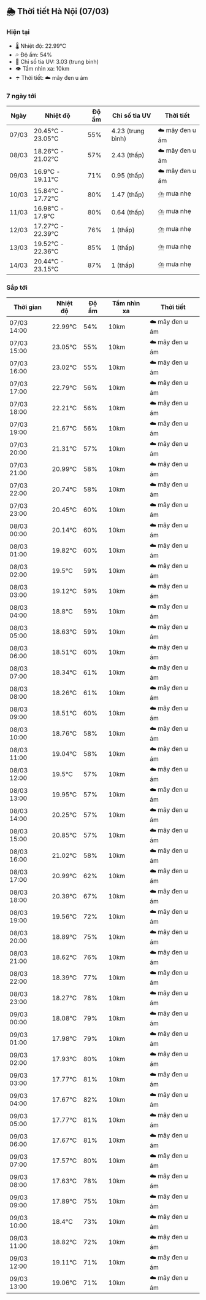 ## 🌦️ Thời tiết Hà Nội (07/03)

### Hiện tại

- 🌡️ Nhiệt độ: 22.99℃
- 💦 Độ ẩm: 54%
- 🌟 Chỉ số tia UV: 3.03 (trung bình)
- 👁️ Tầm nhìn xa: 10km
- ☂️ Thời tiết: ☁️ mây đen u ám

### 7 ngày tới

| Ngày | Nhiệt độ | Độ ẩm | Chỉ số tia UV | Thời tiết |
| --- | --- | --- | --- | --- |
| 07/03 | 20.45℃ - 23.05℃ | 55% | 4.23 (trung bình) | ☁️ mây đen u ám |
| 08/03 | 18.26℃ - 21.02℃ | 57% | 2.43 (thấp) | ☁️ mây đen u ám |
| 09/03 | 16.9℃ - 19.11℃ | 71% | 0.95 (thấp) | ☁️ mây đen u ám |
| 10/03 | 15.84℃ - 17.72℃ | 80% | 1.47 (thấp) | ⛈️ mưa nhẹ |
| 11/03 | 16.98℃ - 17.9℃ | 80% | 0.64 (thấp) | ⛈️ mưa nhẹ |
| 12/03 | 17.27℃ - 22.39℃ | 76% | 1 (thấp) | ⛈️ mưa nhẹ |
| 13/03 | 19.52℃ - 22.36℃ | 85% | 1 (thấp) | ⛈️ mưa nhẹ |
| 14/03 | 20.44℃ - 23.15℃ | 87% | 1 (thấp) | ⛈️ mưa nhẹ |

### Sắp tới

| Thời gian | Nhiệt độ | Độ ẩm | Tầm nhìn xa | Thời tiết |
| --- | --- | --- | --- | --- |
| 07/03 14:00 | 22.99℃ | 54% | 10km | ☁️ mây đen u ám |
| 07/03 15:00 | 23.05℃ | 55% | 10km | ☁️ mây đen u ám |
| 07/03 16:00 | 23.02℃ | 55% | 10km | ☁️ mây đen u ám |
| 07/03 17:00 | 22.79℃ | 56% | 10km | ☁️ mây đen u ám |
| 07/03 18:00 | 22.21℃ | 56% | 10km | ☁️ mây đen u ám |
| 07/03 19:00 | 21.67℃ | 56% | 10km | ☁️ mây đen u ám |
| 07/03 20:00 | 21.31℃ | 57% | 10km | ☁️ mây đen u ám |
| 07/03 21:00 | 20.99℃ | 58% | 10km | ☁️ mây đen u ám |
| 07/03 22:00 | 20.74℃ | 58% | 10km | ☁️ mây đen u ám |
| 07/03 23:00 | 20.45℃ | 60% | 10km | ☁️ mây đen u ám |
| 08/03 00:00 | 20.14℃ | 60% | 10km | ☁️ mây đen u ám |
| 08/03 01:00 | 19.82℃ | 60% | 10km | ☁️ mây đen u ám |
| 08/03 02:00 | 19.5℃ | 59% | 10km | ☁️ mây đen u ám |
| 08/03 03:00 | 19.12℃ | 59% | 10km | ☁️ mây đen u ám |
| 08/03 04:00 | 18.8℃ | 59% | 10km | ☁️ mây đen u ám |
| 08/03 05:00 | 18.63℃ | 59% | 10km | ☁️ mây đen u ám |
| 08/03 06:00 | 18.51℃ | 60% | 10km | ☁️ mây đen u ám |
| 08/03 07:00 | 18.34℃ | 61% | 10km | ☁️ mây đen u ám |
| 08/03 08:00 | 18.26℃ | 61% | 10km | ☁️ mây đen u ám |
| 08/03 09:00 | 18.51℃ | 60% | 10km | ☁️ mây đen u ám |
| 08/03 10:00 | 18.76℃ | 58% | 10km | ☁️ mây đen u ám |
| 08/03 11:00 | 19.04℃ | 58% | 10km | ☁️ mây đen u ám |
| 08/03 12:00 | 19.5℃ | 57% | 10km | ☁️ mây đen u ám |
| 08/03 13:00 | 19.95℃ | 57% | 10km | ☁️ mây đen u ám |
| 08/03 14:00 | 20.25℃ | 57% | 10km | ☁️ mây đen u ám |
| 08/03 15:00 | 20.85℃ | 57% | 10km | ☁️ mây đen u ám |
| 08/03 16:00 | 21.02℃ | 58% | 10km | ☁️ mây đen u ám |
| 08/03 17:00 | 20.99℃ | 62% | 10km | ☁️ mây đen u ám |
| 08/03 18:00 | 20.39℃ | 67% | 10km | ☁️ mây đen u ám |
| 08/03 19:00 | 19.56℃ | 72% | 10km | ☁️ mây đen u ám |
| 08/03 20:00 | 18.89℃ | 75% | 10km | ☁️ mây đen u ám |
| 08/03 21:00 | 18.62℃ | 76% | 10km | ☁️ mây đen u ám |
| 08/03 22:00 | 18.39℃ | 77% | 10km | ☁️ mây đen u ám |
| 08/03 23:00 | 18.27℃ | 78% | 10km | ☁️ mây đen u ám |
| 09/03 00:00 | 18.08℃ | 79% | 10km | ☁️ mây đen u ám |
| 09/03 01:00 | 17.98℃ | 79% | 10km | ☁️ mây đen u ám |
| 09/03 02:00 | 17.93℃ | 80% | 10km | ☁️ mây đen u ám |
| 09/03 03:00 | 17.77℃ | 81% | 10km | ☁️ mây đen u ám |
| 09/03 04:00 | 17.67℃ | 82% | 10km | ☁️ mây đen u ám |
| 09/03 05:00 | 17.77℃ | 81% | 10km | ☁️ mây đen u ám |
| 09/03 06:00 | 17.67℃ | 81% | 10km | ☁️ mây đen u ám |
| 09/03 07:00 | 17.57℃ | 80% | 10km | ☁️ mây đen u ám |
| 09/03 08:00 | 17.63℃ | 78% | 10km | ☁️ mây đen u ám |
| 09/03 09:00 | 17.89℃ | 75% | 10km | ☁️ mây đen u ám |
| 09/03 10:00 | 18.4℃ | 73% | 10km | ☁️ mây đen u ám |
| 09/03 11:00 | 18.82℃ | 72% | 10km | ☁️ mây đen u ám |
| 09/03 12:00 | 19.11℃ | 71% | 10km | ☁️ mây đen u ám |
| 09/03 13:00 | 19.06℃ | 71% | 10km | ☁️ mây đen u ám |
